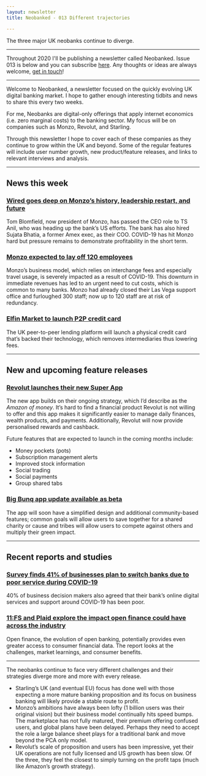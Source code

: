 ```yaml
---
layout: newsletter
title: Neobanked - 013 Different trajectories

---
```


The three major UK neobanks continue to diverge.

---

Throughout 2020 I'll be publishing a newsletter called Neobanked. Issue 013 is below and you can subscribe [here](https://neobanked.substack.com). Any thoughts or ideas are always welcome, [get in touch](murdo.connochie@gmail.com)!

---

Welcome to Neobanked, a newsletter focused on the quickly evolving UK digital banking market. I hope to gather enough interesting tidbits and news to share this every two weeks.

For me, Neobanks are digital-only offerings that apply internet economics (i.e. zero marginal costs) to the banking sector. My focus will be on companies such as Monzo, Revolut, and Starling. 

Through this newsletter I hope to cover each of these companies as they continue to grow within the UK and beyond. Some of the regular features will include user number growth, new product/feature releases, and links to relevant interviews and analysis.

---

##  News this week

### [Wired goes deep on Monzo’s history, leadership restart, and future](https://www.wired.co.uk/article/monzo-expansion-survival-coronavirus)
Tom Blomfield, now president of Monzo, has passed the CEO role to TS Anil, who was heading up the bank’s US efforts. The bank has also hired Sujata Bhatia, a former Amex exec, as their COO. COVID-19 has hit Monzo hard but pressure remains to demonstrate profitability in the short term.

### [Monzo expected to lay off 120 employees](https://techcrunch.com/2020/06/03/monzo-lay-offs/)
Monzo’s business model, which relies on interchange fees and especially travel usage, is severely impacted as a result of COVID-19. This downturn in immediate revenues has led to an urgent need to cut costs, which is common to many banks. Monzo had already closed their Las Vega support office and furloughed 300 staff; now up to 120 staff are at risk of redundancy.

### [Elfin Market to launch P2P credit card](https://www.altfi.com/article/6650_new-p2p-lending-credit-card-aims-to-shake-up-the-industry)
The UK peer-to-peer lending platform will launch a physical credit card that’s backed their technology, which removes intermediaries thus lowering fees. 

---

## New and upcoming feature releases

### [Revolut launches their new Super App](https://blog.revolut.com/introducing-revolut-7-0/)
The new app builds on their ongoing strategy, which I’d describe as the *Amazon of money*. It’s hard to find a financial product Revolut is not willing to offer and this app makes it significantly easier to manage daily finances, wealth products, and payments. Additionally, Revolut will now provide personalised rewards and cashback.

Future features that are expected to launch in the coming months include:
- Money pockets (pots)
- Subscription management alerts
- Improved stock information
- Social trading
- Social payments
- Group shared tabs

### [Big Bunq app update available as beta](https://www.bunq.com/blog/bunq-update-14-introducing-bunq-v3-public-beta)
The app will soon have a simplified design and additional community-based features; common goals will allow users to save together for a shared charity or cause and tribes will allow users to compete against others and multiply their green impact.

---

## Recent reports and studies

### [Survey finds 41% of businesses plan to switch banks due to poor service during COVID-19](https://www.encompasscorporation.com/blog/businesses-scrap-banking-provider-slow-support-covid-19/)
40% of business decision makers also agreed that their bank’s online digital services and support around COVID-19 has been poor.

### [11:FS and Plaid explore the impact open finance could have across the industry](https://info.11fs.com/hubfs/Open%20Finance/11FS_Plaid_Report.pdf)
Open finance, the evolution of open banking, potentially provides even greater access to consumer financial data. The report looks at the challenges, market learnings, and consumer benefits.

---

The neobanks continue to face very different challenges and their strategies diverge more and more with every release.
- Starling’s UK (and eventual EU) focus has done well with those expecting a more mature banking proposition and its focus on business banking will likely provide a stable route to profit.
- Monzo’s ambitions have always been lofty (1 billion users was their original vision) but their business model continually hits speed bumps. The marketplace has not fully matured, their premium offering confused users, and global plans have been delayed. Perhaps they need to accept the role a large balance sheet plays for a traditional bank and move beyond the PCA only model.
- Revolut’s scale of proposition and users has been impressive, yet their UK operations are not fully licensed and US growth has been slow. Of the three, they feel the closest to simply turning on the profit taps (much like Amazon’s growth strategy).  
 